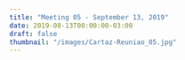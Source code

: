 ```yaml
---
title: "Meeting 05 - September 13, 2019"
date: 2019-08-13T00:00:00-03:00
draft: false
thumbnail: "/images/Cartaz-Reuniao_05.jpg"
---
```

